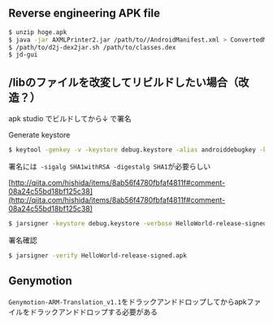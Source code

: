## Reverse engineering APK file
```sh
$ unzip hoge.apk
$ java -jar AXMLPrinter2.jar /path/to//AndroidManifest.xml > ConvertedManifest.xml
$ /path/to/d2j-dex2jar.sh /path/to/classes.dex
$ jd-gui
```

## /libのファイルを改変してリビルドしたい場合（改造？）

apk studio でビルドしてから↓ で署名

Generate keystore
```sh
$ keytool -genkey -v -keystore debug.keystore -alias androiddebugkey -keyalg RSA -validity 10000 -dname "CN=Android Debug,O=Android,C=US"
```

署名には` -sigalg SHA1withRSA -digestalg SHA1`が必要らしい

[http://qiita.com/hishida/items/8ab56f4780fbfaf4811f#comment-08a24c55bd18bf125c38](http://qiita.com/hishida/items/8ab56f4780fbfaf4811f#comment-08a24c55bd18bf125c38)

```sh
$ jarsigner -keystore debug.keystore -verbose HelloWorld-release-signed.apk androiddebugkey -sigalg SHA1withRSA -digestalg SHA1
```

署名確認
```sh
$ jarsigner -verify HelloWorld-release-signed.apk
```

## Genymotion
`Genymotion-ARM-Translation_v1.1`をドラックアンドドロップしてからapkファイルをドラックアンドドロップする必要がある
